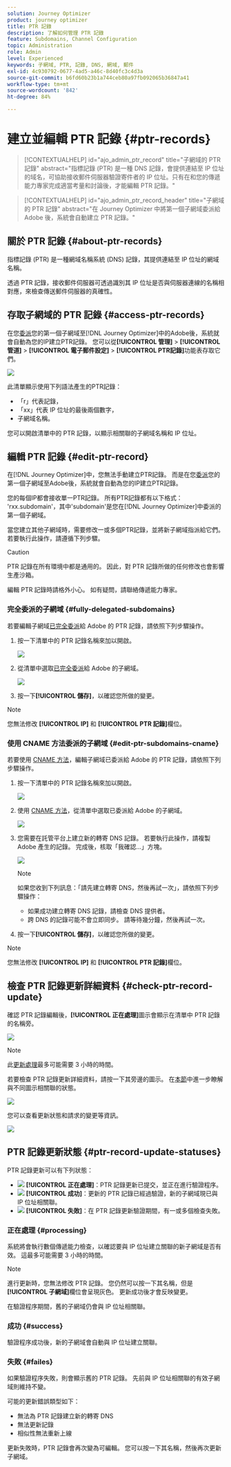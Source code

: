 ```yaml
---
solution: Journey Optimizer
product: journey optimizer
title: PTR 記錄
description: 了解如何管理 PTR 記錄
feature: Subdomains, Channel Configuration
topic: Administration
role: Admin
level: Experienced
keywords: 子網域, PTR, 記錄, DNS, 網域, 郵件
exl-id: 4c930792-0677-4ad5-a46c-8d40fc3c4d3a
source-git-commit: b6fd60b23b1a744ceb80a97fb092065b36847a41
workflow-type: tm+mt
source-wordcount: '842'
ht-degree: 84%

---
```


# 建立並編輯 PTR 記錄 {#ptr-records}

>[!CONTEXTUALHELP]
>id="ajo_admin_ptr_record"
>title="子網域的 PTR 記錄"
>abstract="指標記錄 (PTR) 是一種 DNS 記錄，會提供連結至 IP 位址的域名，可協助接收郵件伺服器驗證寄件者的 IP 位址。只有在和您的傳遞能力專家完成適當考量和討論後，才能編輯 PTR 記錄。"

>[!CONTEXTUALHELP]
>id="ajo_admin_ptr_record_header"
>title="子網域的 PTR 記錄"
>abstract="在 Journey Optimizer 中將第一個子網域委派給 Adobe 後，系統會自動建立 PTR 記錄。"

## 關於 PTR 記錄 {#about-ptr-records}

指標記錄 (PTR) 是一種網域名稱系統 (DNS) 記錄，其提供連結至 IP 位址的網域名稱。

透過 PTR 記錄，接收郵件伺服器可透過識別其 IP 位址是否與伺服器連線的名稱相對應，來檢查傳送郵件伺服器的真確性。

## 存取子網域的 PTR 記錄 {#access-ptr-records}

在您[委派](delegate-subdomain.md)您的第一個子網域至[!DNL Journey Optimizer]中的Adobe後，系統就會自動為您的IP建立PTR記錄。 您可以從&#x200B;**[!UICONTROL 管理]** > **[!UICONTROL 管道]** > **[!UICONTROL 電子郵件設定]** > **[!UICONTROL PTR記錄]**&#x200B;功能表存取它們。

![](assets/ptr-records.png)

此清單顯示使用下列語法產生的PTR記錄：

* 「r」代表記錄，
* 「xx」代表 IP 位址的最後兩個數字，
* 子網域名稱。

您可以開啟清單中的 PTR 記錄，以顯示相關聯的子網域名稱和 IP 位址。

## 編輯 PTR 記錄 {#edit-ptr-record}

在[!DNL Journey Optimizer]中，您無法手動建立PTR記錄。 而是在您[委派](delegate-subdomain.md)您的第一個子網域至Adobe後，系統就會自動為您的IP建立PTR記錄。

您的每個IP都會接收單一PTR記錄。 所有PTR記錄都有以下格式： &#39;rxx.subdomain&#39;，其中&#39;subdomain&#39;是您在[!DNL Journey Optimizer]中委派的第一個子網域。

當您建立其他子網域時，需要修改一或多個PTR記錄，並將新子網域指派給它們。 若要執行此操作，請遵循下列步驟。

>[!CAUTION]
>
>PTR 記錄在所有環境中都是通用的。 因此，對 PTR 記錄所做的任何修改也會影響生產沙箱。
>
>編輯 PTR 記錄時請格外小心。 如有疑問，請聯絡傳遞能力專家。

### 完全委派的子網域 {#fully-delegated-subdomains}

若要編輯子網域[已完全委派](delegate-subdomain.md#full-subdomain-delegation)給 Adobe 的 PTR 記錄，請依照下列步驟操作。

1. 按一下清單中的 PTR 記錄名稱來加以開啟。

   ![](assets/ptr-record-select.png)

1. 從清單中選取[已完全委派](delegate-subdomain.md#full-subdomain-delegation)給 Adobe 的子網域。

   ![](assets/ptr-record-subdomain.png)

1. 按一下&#x200B;**[!UICONTROL 儲存]**，以確認您所做的變更。

>[!NOTE]
>
>您無法修改 **[!UICONTROL IP]** 和 **[!UICONTROL PTR 記錄]**&#x200B;欄位。

### 使用 CNAME 方法委派的子網域 {#edit-ptr-subdomains-cname}

若要使用 [CNAME 方法](delegate-subdomain.md#cname-subdomain-delegation)，編輯子網域已委派給 Adobe 的 PTR 記錄，請依照下列步驟操作。

1. 按一下清單中的 PTR 記錄名稱來加以開啟。

   ![](assets/ptr-record-select.png)

1. 使用 [CNAME 方法](delegate-subdomain.md#cname-subdomain-delegation)，從清單中選取已委派給 Adobe 的子網域。

   ![](assets/ptr-record-subdomain-cname.png)

1. 您需要在託管平台上建立新的轉寄 DNS 記錄。 若要執行此操作，請複製 Adobe 產生的記錄。 完成後，核取「我確認...」方塊。

   ![](assets/ptr-record-subdomain-confirm.png)

   >[!NOTE]
   >
   >如果您收到下列訊息：「請先建立轉寄 DNS，然後再試一次」，請依照下列步驟操作：
   >   * 如果成功建立轉寄 DNS 記錄，請檢查 DNS 提供者。
   >   * 跨 DNS 的記錄可能不會立即同步。 請等待幾分鐘，然後再試一次。

1. 按一下&#x200B;**[!UICONTROL 儲存]**，以確認您所做的變更。

>[!NOTE]
>
>您無法修改 **[!UICONTROL IP]** 和 **[!UICONTROL PTR 記錄]**&#x200B;欄位。

## 檢查 PTR 記錄更新詳細資料 {#check-ptr-record-update}

確認 PTR 記錄編輯後，**[!UICONTROL 正在處理]**&#x200B;圖示會顯示在清單中 PTR 記錄的名稱旁。

![](assets/ptr-record-updating.png)

>[!NOTE]
>
>此[更新處理](#processing)最多可能需要 3 小時的時間。

若要檢查 PTR 記錄更新詳細資料，請按一下其旁邊的圖示。 在[本節](#ptr-record-update-statuses)中進一步瞭解與不同圖示相關聯的狀態。

![](assets/ptr-record-recent-update.png)

您可以查看更新狀態和請求的變更等資訊。

![](assets/ptr-record-updates.png)

## PTR 記錄更新狀態 {#ptr-record-update-statuses}

PTR 記錄更新可以有下列狀態：

* ![](assets/do-not-localize/ptr-record-processing.png) **[!UICONTROL 正在處理]**：PTR 記錄更新已提交，並正在進行驗證程序。
* ![](assets/do-not-localize/ptr-record-success.png) **[!UICONTROL 成功]**：更新的 PTR 記錄已經過驗證，新的子網域現已與 IP 位址相關聯。
* ![](assets/do-not-localize/ptr-record-failed.png) **[!UICONTROL 失敗]**：在 PTR 記錄更新驗證期間，有一或多個檢查失敗。

### 正在處理 {#processing}

系統將會執行數個傳遞能力檢查，以確認要與 IP 位址建立關聯的新子網域是否有效。 這最多可能需要 3 小時的時間。

>[!NOTE]
>
>進行更新時，您無法修改 PTR 記錄。 您仍然可以按一下其名稱，但是&#x200B;**[!UICONTROL 子網域]**&#x200B;欄位會呈現灰色。 更新成功後才會反映變更。

在驗證程序期間，舊的子網域仍會與 IP 位址相關聯。

### 成功 {#success}

驗證程序成功後，新的子網域會自動與 IP 位址建立關聯。

### 失敗 {#failes}

如果驗證程序失敗，則會顯示舊的 PTR 記錄。 先前與 IP 位址相關聯的有效子網域則維持不變。

可能的更新錯誤類型如下：
* 無法為 PTR 記錄建立新的轉寄 DNS
* 無法更新記錄
* 相似性無法重新上線

更新失敗時，PTR 記錄會再次變為可編輯。 您可以按一下其名稱，然後再次更新子網域。
